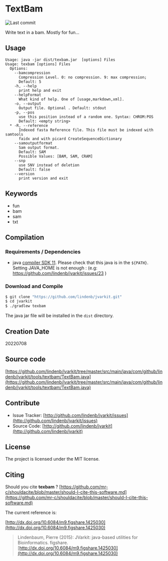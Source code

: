 # TextBam

![Last commit](https://img.shields.io/github/last-commit/lindenb/jvarkit.png)

Write text in a bam. Mostly for fun...


## Usage

```
Usage: java -jar dist/texbam.jar  [options] Files
Usage: texbam [options] Files
  Options:
    --bamcompression
      Compression Level. 0: no compression. 9: max compression;
      Default: 5
    -h, --help
      print help and exit
    --helpFormat
      What kind of help. One of [usage,markdown,xml].
    -o, --output
      Output file. Optional . Default: stdout
    -p, --pos
      use this position instead of a random one. Syntax: CHROM:POS
      Default: <empty string>
  * -R, --reference
      Indexed fasta Reference file. This file must be indexed with samtools 
      faidx and with picard CreateSequenceDictionary
    --samoutputformat
      Sam output format.
      Default: SAM
      Possible Values: [BAM, SAM, CRAM]
    --snp
      use SNV instead of deletion
      Default: false
    --version
      print version and exit

```


## Keywords

 * fun
 * bam
 * sam
 * txt


## Compilation

### Requirements / Dependencies

* java [compiler SDK 11](https://jdk.java.net/11/). Please check that this java is in the `${PATH}`. Setting JAVA_HOME is not enough : (e.g: https://github.com/lindenb/jvarkit/issues/23 )


### Download and Compile

```bash
$ git clone "https://github.com/lindenb/jvarkit.git"
$ cd jvarkit
$ ./gradlew texbam
```

The java jar file will be installed in the `dist` directory.


## Creation Date

20220708

## Source code 

[https://github.com/lindenb/jvarkit/tree/master/src/main/java/com/github/lindenb/jvarkit/tools/textbam/TextBam.java](https://github.com/lindenb/jvarkit/tree/master/src/main/java/com/github/lindenb/jvarkit/tools/textbam/TextBam.java)


## Contribute

- Issue Tracker: [http://github.com/lindenb/jvarkit/issues](http://github.com/lindenb/jvarkit/issues)
- Source Code: [http://github.com/lindenb/jvarkit](http://github.com/lindenb/jvarkit)

## License

The project is licensed under the MIT license.

## Citing

Should you cite **texbam** ? [https://github.com/mr-c/shouldacite/blob/master/should-I-cite-this-software.md](https://github.com/mr-c/shouldacite/blob/master/should-I-cite-this-software.md)

The current reference is:

[http://dx.doi.org/10.6084/m9.figshare.1425030](http://dx.doi.org/10.6084/m9.figshare.1425030)

> Lindenbaum, Pierre (2015): JVarkit: java-based utilities for Bioinformatics. figshare.
> [http://dx.doi.org/10.6084/m9.figshare.1425030](http://dx.doi.org/10.6084/m9.figshare.1425030)

